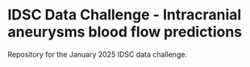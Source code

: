 # IDSC Data Challenge - Intracranial aneurysms blood flow predictions

Repository for the January 2025 IDSC data challenge.
